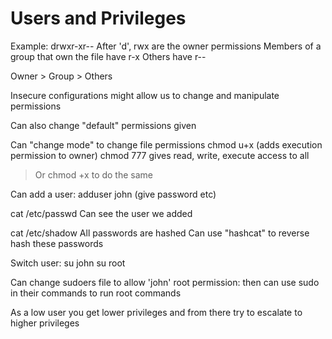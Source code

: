 # Users and Privileges

Example: 
drwxr-xr--
After 'd', rwx are the owner permissions
Members of a group that own the file have r-x
Others have r--

Owner > Group > Others

Insecure configurations might allow us to change and manipulate permissions

Can also change "default" permissions given

Can "change mode" to change file permissions
chmod u+x (adds execution permission to owner)
chmod 777 gives read, write, execute access to all
> Or chmod +x to do the same

Can add a user:
adduser john
(give password etc)

cat /etc/passwd
Can see the user we added

cat /etc/shadow
All passwords are hashed
Can use "hashcat" to reverse hash these passwords

Switch user:
su john 
su root

Can change sudoers file to allow 'john' root permission: then can use sudo in their commands to run root commands

As a low user you get lower privileges and from there try to escalate to higher privileges


